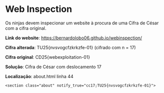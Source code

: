 # Web Inspection

Os ninjas devem inspecionar um website à procura de uma Cifra de César com a cifra original.

**Link do website**: https://bernardolobo06.github.io/webinspection/

**Cifra alterada**: TU25{nvsvogcfzkrkzfe-01} (cifrado com n = 17)

**Cifra original**: CD25{webexploitation-01}

**Solução**: Cifra de César com deslocamento 17

**Localização**: about.html linha 44
```
<section class="about" notify_true="cc17;TU25{nvsvogcfzkrkzfe-01}">
```